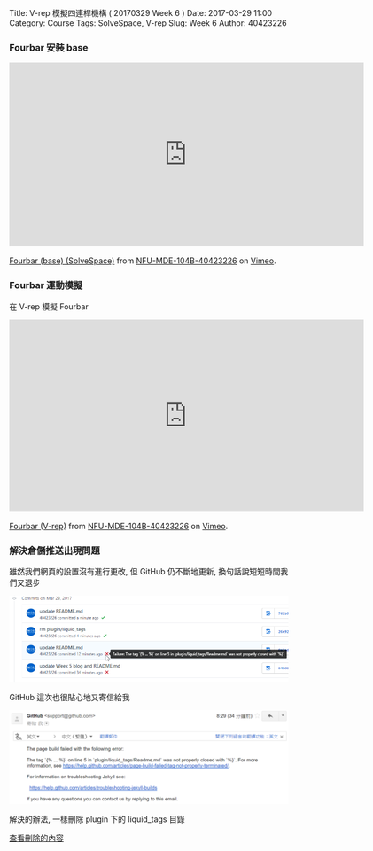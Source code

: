 Title: V-rep 模擬四連桿機構 ( 20170329 Week 6 )
Date: 2017-03-29 11:00
Category: Course
Tags: SolveSpace, V-rep
Slug: Week 6
Author: 40423226

<h3>Fourbar 安裝 base</h3>
<iframe src="https://player.vimeo.com/video/210037555" width="640" height="332" frameborder="0" webkitallowfullscreen mozallowfullscreen allowfullscreen></iframe>
<p><a href="https://vimeo.com/210037555">Fourbar (base) (SolveSpace)</a> from <a href="https://vimeo.com/mde40423226">NFU-MDE-104B-40423226</a> on <a href="https://vimeo.com">Vimeo</a>.</p>

<h3>Fourbar 運動模擬</h3>
<p>在 V-rep 模擬 Fourbar</p>
<iframe src="https://player.vimeo.com/video/210018813" width="640" height="347" frameborder="0" webkitallowfullscreen mozallowfullscreen allowfullscreen></iframe>
<p><a href="https://vimeo.com/210018813">Fourbar (V-rep)</a> from <a href="https://vimeo.com/mde40423226">NFU-MDE-104B-40423226</a> on <a href="https://vimeo.com">Vimeo</a>.</p>

<h3>解決倉儲推送出現問題</h3>
<p>雖然我們網頁的設置沒有進行更改, 但 GitHub 仍不斷地更新, 換句話說短短時間我們又退步</p>
<p><img src="../data/liquid_tags1.png" width="800" />

<p>GitHub 這次也很貼心地又寄信給我</p>
<p><img src="../data/liquid_tags2.png" width="800" />

<p>解決的辦法, 一樣刪除 plugin 下的 liquid_tags 目錄</p>
<p><a href="https://github.com/40423226/2017springcd_hw/commit/26e92c47839f7c720d855bfdaa5fff279ca533e1">查看刪除的內容</a></p>